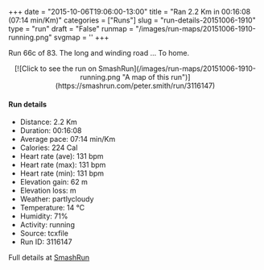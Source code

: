 +++
date = "2015-10-06T19:06:00-13:00"
title = "Ran 2.2 Km in 00:16:08 (07:14 min/Km)"
categories = ["Runs"]
slug = "run-details-20151006-1910"
type = "run"
draft = "False"
runmap = "/images/run-maps/20151006-1910-running.png"
svgmap = '<polyline points="61 0, 56 5, 53 18, 51 23, 51 26, 54 27, 56 30, 55 38, 52 47, 46 51, 48 52, 47 54, 45 56, 42 59, 39 67, 43 88, 41 90, 48 92, 56 92, 53 98, 53 99, 53 100">'
+++

Run 66c of 83. The long and winding road ... To home. 



<!--more-->

<center>
[![Click to see the run on SmashRun](/images/run-maps/20151006-1910-running.png "A map of this run")](https://smashrun.com/peter.smith/run/3116147)
</center>

#### Run details

* Distance: 2.2 Km
* Duration: 00:16:08
* Average pace: 07:14 min/Km
* Calories: 224 Cal
* Heart rate (ave): 131 bpm
* Heart rate (max): 131 bpm
* Heart rate (min): 131 bpm
* Elevation gain: 62 m
* Elevation loss:  m
* Weather: partlycloudy
* Temperature: 14 &deg;C
* Humidity: 71%
* Activity: running
* Source: tcxfile
* Run ID: 3116147

Full details at [SmashRun](https://smashrun.com/peter.smith/run/3116147)
